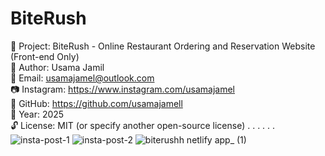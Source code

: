# BiteRush

🎨 Project: BiteRush - Online Restaurant Ordering and Reservation Website (Front-end Only)  
📌 Author: Usama Jamil  
📧 Email: usamajamel@outlook.com  
📷 Instagram: https://www.instagram.com/usamajamel  
🐙 GitHub: https://github.com/usamajamell  
📅 Year: 2025  
🔓 License: MIT (or specify another open-source license) 
.
.
.
.
.
.
![insta-post-1](https://github.com/user-attachments/assets/82e4b253-2b7f-4839-a9c5-9f2ba73cda63)
![insta-post-2](https://github.com/user-attachments/assets/1cdfe1b7-f644-418a-bada-dc6d9546a0f1)
![biterushh netlify app_ (1)](https://github.com/user-attachments/assets/cd498bb4-a4da-445c-b0c1-432d685b627c)
